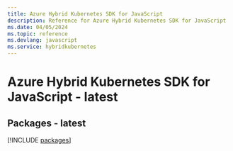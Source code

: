 ```yaml
---
title: Azure Hybrid Kubernetes SDK for JavaScript
description: Reference for Azure Hybrid Kubernetes SDK for JavaScript
ms.date: 04/05/2024
ms.topic: reference
ms.devlang: javascript
ms.service: hybridkubernetes
---
```

# Azure Hybrid Kubernetes SDK for JavaScript - latest
## Packages - latest
[!INCLUDE [packages](hybrid-kubernetes-index.md)]